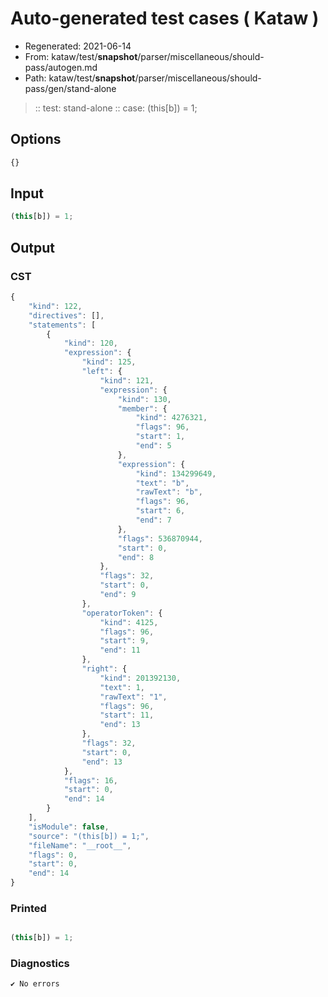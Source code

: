 # Auto-generated test cases ( Kataw )
- Regenerated: 2021-06-14
- From: kataw/test/__snapshot__/parser/miscellaneous/should-pass/autogen.md
- Path: kataw/test/__snapshot__/parser/miscellaneous/should-pass/gen/stand-alone
> :: test: stand-alone
> :: case: (this[b]) = 1;
## Options

`````js
{}
`````
## Input

`````js
(this[b]) = 1;
`````
## Output

### CST

```javascript
{
    "kind": 122,
    "directives": [],
    "statements": [
        {
            "kind": 120,
            "expression": {
                "kind": 125,
                "left": {
                    "kind": 121,
                    "expression": {
                        "kind": 130,
                        "member": {
                            "kind": 4276321,
                            "flags": 96,
                            "start": 1,
                            "end": 5
                        },
                        "expression": {
                            "kind": 134299649,
                            "text": "b",
                            "rawText": "b",
                            "flags": 96,
                            "start": 6,
                            "end": 7
                        },
                        "flags": 536870944,
                        "start": 0,
                        "end": 8
                    },
                    "flags": 32,
                    "start": 0,
                    "end": 9
                },
                "operatorToken": {
                    "kind": 4125,
                    "flags": 96,
                    "start": 9,
                    "end": 11
                },
                "right": {
                    "kind": 201392130,
                    "text": 1,
                    "rawText": "1",
                    "flags": 96,
                    "start": 11,
                    "end": 13
                },
                "flags": 32,
                "start": 0,
                "end": 13
            },
            "flags": 16,
            "start": 0,
            "end": 14
        }
    ],
    "isModule": false,
    "source": "(this[b]) = 1;",
    "fileName": "__root__",
    "flags": 0,
    "start": 0,
    "end": 14
}
```

### Printed

```javascript

(this[b]) = 1;
```

### Diagnostics

```javascript
✔ No errors
```

